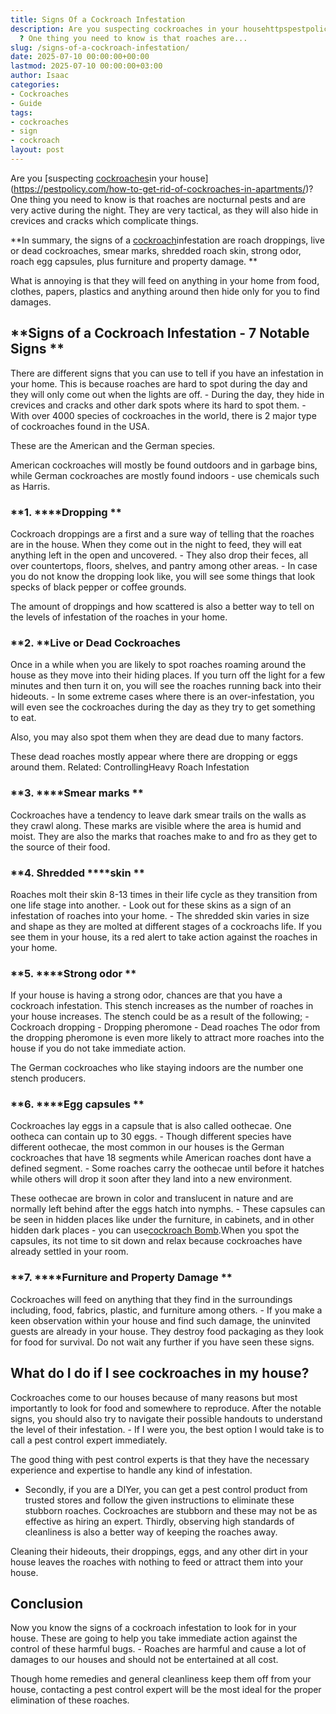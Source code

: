 ```yaml
---
title: Signs Of a Cockroach Infestation
description: Are you suspecting cockroaches in your househttpspestpolicy.comhow-to-get-rid-of-cockroaches-in-apartments
  ? One thing you need to know is that roaches are...
slug: /signs-of-a-cockroach-infestation/
date: 2025-07-10 00:00:00+00:00
lastmod: 2025-07-10 00:00:00+03:00
author: Isaac
categories:
- Cockroaches
- Guide
tags:
- cockroaches
- sign
- cockroach
layout: post
---
```

Are you [suspecting [cockroaches](https://pestpolicy.com/cockroach-eggs/)in your house](https://pestpolicy.com/how-to-get-rid-of-cockroaches-in-apartments/)?One thing you need to know is that roaches are nocturnal pests and are very active during the night. They are very tactical, as they will also hide in crevices and cracks which complicate things.

**In summary, the signs of a [cockroach](https://pestpolicy.com/cockroach-vs-palmetto-bug/)infestation are roach droppings, live or dead cockroaches, smear marks, shredded roach skin, strong odor, roach egg capsules, plus furniture and property damage. **

What is annoying is that they will feed on anything in your home from food, clothes, papers, plastics and anything around then hide only for you to find damages.

##  **Signs of a Cockroach Infestation - 7 Notable Signs **

There are different signs that you can use to tell if you have an infestation in your home. This is because roaches are hard to spot during the day and they will only come out when the lights are off. - During the day, they hide in crevices and cracks and other dark spots where its hard to spot them. - With over 4000 species of cockroaches in the world, there is 2 major type of cockroaches found in the USA.

These are the American and the German species.

American cockroaches will mostly be found outdoors and in garbage bins, while German cockroaches are mostly found indoors - use chemicals such as Harris.

###  **1. ****Dropping **

Cockroach droppings are a first and a sure way of telling that the roaches are in the house. When they come out in the night to feed, they will eat anything left in the open and uncovered. - They also drop their feces, all over countertops, floors, shelves, and pantry among other areas. - In case you do not know the dropping look like, you will see some things that look specks of black pepper or coffee grounds.

The amount of droppings and how scattered is also a better way to tell on the levels of infestation of the roaches in your home.

###  **2. ****Live or Dead Cockroaches**

Once in a while when you are likely to spot roaches roaming around the house as they move into their hiding places. If you turn off the light for a few minutes and then turn it on, you will see the roaches running back into their hideouts. - In some extreme cases where there is an over-infestation, you will even see the cockroaches during the day as they try to get something to eat.

Also, you may also spot them when they are dead due to many factors.

These dead roaches mostly appear where there are dropping or eggs around them. Related: ControllingHeavy Roach Infestation

###  **3. ****Smear marks **

Cockroaches have a tendency to leave dark smear trails on the walls as they crawl along. These marks are visible where the area is humid and moist. They are also the marks that roaches make to and fro as they get to the source of their food.

###  **4. Shredded ****skin **

Roaches molt their skin 8-13 times in their life cycle as they transition from one life stage into another. - Look out for these skins as a sign of an infestation of roaches into your home. - The shredded skin varies in size and shape as they are molted at different stages of a cockroachs life. If you see them in your house, its a red alert to take action against the roaches in your home.

###  **5. ****Strong odor **

If your house is having a strong odor, chances are that you have a cockroach infestation. This stench increases as the number of roaches in your house increases. The stench could be as a result of the following; - Cockroach dropping - Dropping pheromone - Dead roaches The odor from the dropping pheromone is even more likely to attract more roaches into the house if you do not take immediate action.

The German cockroaches who like staying indoors are the number one stench producers.

###  **6. ****Egg capsules **

Cockroaches lay eggs in a capsule that is also called oothecae. One ootheca can contain up to 30 eggs. - Though different species have different oothecae, the most common in our houses is the German cockroaches that have 18 segments while American roaches dont have a defined segment. - Some roaches carry the oothecae until before it hatches while others will drop it soon after they land into a new environment.

These oothecae are brown in color and translucent in nature and are normally left behind after the eggs hatch into nymphs. - These capsules can be seen in hidden places like under the furniture, in cabinets, and in other hidden dark places - you can use[cockroach Bomb](https://pestpolicy.com/when-to-use-a-cockroach-bomb/).When you spot the capsules, its not time to sit down and relax because cockroaches have already settled in your room.

###  **7. ****Furniture and Property Damage **

Cockroaches will feed on anything that they find in the surroundings including, food, fabrics, plastic, and furniture among others. - If you make a keen observation within your house and find such damage, the uninvited guests are already in your house. They destroy food packaging as they look for food for survival. Do not wait any further if you have seen these signs.

##  **What do I do if I see cockroaches in my house?**

Cockroaches come to our houses because of many reasons but most importantly to look for food and somewhere to reproduce. After the notable signs, you should also try to navigate their possible handouts to understand the level of their infestation. - If I were you, the best option I would take is to call a pest control expert immediately.

The good thing with pest control experts is that they have the necessary experience and expertise to handle any kind of infestation.

- Secondly, if you are a DIYer, you can get a pest control product from trusted stores and follow the given instructions to eliminate these stubborn roaches. Cockroaches are stubborn and these may not be as effective as hiring an expert. Thirdly, observing high standards of cleanliness is also a better way of keeping the roaches away.

Cleaning their hideouts, their droppings, eggs, and any other dirt in your house leaves the roaches with nothing to feed or attract them into your house.

##  **Conclusion**

Now you know the signs of a cockroach infestation to look for in your house. These are going to help you take immediate action against the control of these harmful bugs. - Roaches are harmful and cause a lot of damages to our houses and should not be entertained at all cost.

Though home remedies and general cleanliness keep them off from your house, contacting a pest control expert will be the most ideal for the proper elimination of these roaches.
